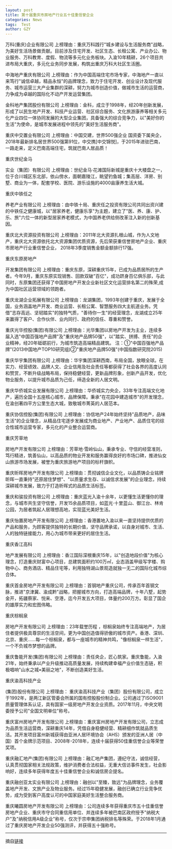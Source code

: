 ```yaml
---
layout: post
title: 第十届重庆市房地产行业五十佳重信誉企业
categories: News
tags:  Test
author: GZY
---
```


万科(重庆)企业有限公司 上榜理由：重庆万科践行"城乡建设与生活服务商"战略，为美好生活场景做贡献。目前涉及住宅开发、社区生态、长租公寓、产业办公、物业服务、万科教育、度假、物流等多元化业务板块。入渝10年精耕，26个项目共进布局大重庆，多元化业务同步发展，构筑出重庆万科大社区生活圈。

中海地产重庆有限公司 上榜理由：作为中国高端住宅市场专家，中海地产一直以来笃行"诚信卓越，精品永恒"的品牌理念，致力于住宅开发、创业设计及现代服务、城市运营三大产业集群的深耕，努力为城市创造价值，做城市生活的运营商，力争成为卓越的国际化不动产开发运营集团。

金科地产集团股份有限公司 上榜理由：金科，成立于1998年，经20年创新发展，形成了以民生地产开发、科技产业运营、社区综合服务、文化旅游康养等相关多元化产业四位一体协同发展的大型企业集团，具备强大的综合竞争力，以"美好你的生活"为使命，是城市发展进程中领先的"美好生活服务商"。

重庆中交置业有限公司 上榜理由：中国交建，世界500强企业 国资委下属央企，2018年最新排名居世界500强第91位，中交携[中交锦悦]，于2015年进驻巴南，一路走来，定义巴南高端住宅，筑就巴南人居品质！

重庆世纪金马

实业（集团）有限公司 上榜理由：世纪金马·花滩国际新城是重庆十大楼盘之一，位于合川城区东北部，依山傍水，面朝嘉陵江，眺望钓鱼城；集高层、洋房、别墅、商业为一体，配套学校、医院、游乐设施的4000亩康养生活大城。

重庆中铁任之

养老产业有限公司 上榜理由：由中铁十局、重庆任之投资有限公司共同出资兴建的中铁任之健康城，以"居家养老，健康乐享"为主题，建立了"医、养、康、护、乐、旅"六位一体的新型居家养老模式，为中国养老供给侧改革注入新的创新基因。

重庆北大资源投资有限公司 上榜理由：2011年北大资源扎根山城，作为人文地产，重庆北大资源依托北大资源集团优质资源，先后荣获重信誉房地产企业、重庆市房地产行业重信誉企业， 2018年3季度销售金额金额排行17强。

重庆东原房地产

开发集团有限公司 上榜理由：重庆东原，深耕重庆15年，已成为品质居所的生产者。今年9月，重庆东原实现销售、回款双破"百亿"，成功跻身百亿俱乐部，与此同时，东原集团还获得了中国房地产开发企业新社区文化运营排名第二的殊荣,成为中国社区运营领域的领跑者。

重庆龙湖企业拓展有限公司 上榜理由：龙湖集团，1993年创建于重庆，发展于全国，业务涵盖地产开发、商业运营、长租公寓、智慧服务四大主航道业务。凭借"志存高远、坚韧踏实"的独特气质，"善待你一生"的经营理念，龙湖成立25年来赢得了客户、合作伙伴、业内同行、政府的信任、尊重和赞誉。

重庆光华控股(集团)有限公司 上榜理由：光华集团以房地产开发为主业，连续多届入选"中国百强地产品牌"及"重庆地产品牌50强"，以"踏实、拼搏、责任"的企业精神，经20年砥砺前行，为城市筑造高端精品建筑。 注：①"中国百强地产品牌"(2013中国地产TOP10研究组)②"重庆地产品牌50强"(中国指数研究院2015)

重庆华宇集团有限公司 上榜理由：华宇集团深耕西南，布局全国，放眼全球。在实力、经营绩效、品牌人文、企业信用及社会责任等都获得了社会各界的高度认同和赞赏，不断升级战略布局，保持稳健经营，更新品牌形象，创新产品开发，优化物业服务，以提升城市品质为己任，缔造全新的人居文明。

重庆华侨城实业发展有限公司 上榜理由：华侨城实力央企，33年专注高端文化地产，遍历全国十五座核心城市，品牌保障。秉承"在花园中建造城市"的开发理念，在渝创著四平方公里生态大城，致敬城市菁英的人居范本。

重庆协信控股(集团)有限公司 上榜理由：协信地产24年始终坚持"品质地产，品味生活"的企业理念，从精品住宅逐步发展成为商业地产、产业地产、品质住宅的综合性城市运营专家，多元化的产业整合运营商。

重庆芳草地

房地产开发有限公司 上榜理由：芳草地·雪岭仙山，秉承专业、守信的经营准则，笃行精进，筑善仙山，以高品质的物业开发和服务赢得良好的市场口碑，推进仙女山旅游市场发展，被誉为重庆旅游地产项目的标杆旗帜。

重庆昕晖房地产开发有限公司 上榜理由：贯彻诚信企业文化，以品质铸企业铭牌 昕晖一直秉持"还原居住梦想"、"以质量求生存、以诚信求发展"的企业理念，持续深耕城市发展，致力于打造昕晖式的品质生活标签。

重庆和骏投资有限公司 上榜理由：重庆蓝光入渝十余年，以更懂生活更懂你的理念，与城市共生坚守信誉，开发15余品质项目，如蓝光·十里蓝山、御江台、林肯公园，为居者筑起人居理想高地，实现蓝光美好生活。

重庆怡置房地产开发有限公司 上榜理由：香港置地入渝以来一直坚持提供优质的产品和服务，为顾客提供独特的长期价值，坚守品牌承诺，以自身对城市、生活、人的独特链接能力，用心为城市带来更好的居住生活。

重庆香江高科

地产发展有限公司 上榜理由：香江国际深根重庆15年，以"创造地段价值"为核心理念，打造重庆财富中心项目，总建筑面积约100万㎡，业态涵盖甲级写字楼、购物中心、商务酒店、精品住宅等，利用独特湖山景观造就独一无二的国际化城市综合体。

重庆首金房地产开发有限公司 上榜理由：首钢地产重庆公司，传承百年首钢文脉，推进"京津冀、渝成黔"战略，把握城市方向，打造高端品牌，十年八墅，起势金开，拓疆蔡家、悦来、空港，迄今开发五大项目，体量约200万方。彰显了国企的雄厚实力和宏图伟略。

重庆棕榈泉

房地产开发有限公司 上榜理由：23年载誉历程 ，棕榈泉始终专注高端地产，为居住者提供极具尊崇的生活空间，更为中国创造值得骄傲的城市资产。香港、深圳、北京、重庆......每一个棕榈泉，都与一座城市的精神共鸣，"像棕榈泉一样生活"，一个不负城市梦想的品牌。

重庆鲁能开发(集团)有限公司 上榜理由：责任央企，匠心筑家。重庆鲁能，入渝21年，始终秉承以产业升级推动高质量发展，持续构建幸福产业价值生态链，积极唱响"山水之城•美丽之地"，不断创造美好生活。

重庆渝高科技产业

(集团)股份有限公司 上榜理由： 重庆渝高科技产业（集团）股份有限公司，成立于1992年，是两江新区管委会所属的国有控股股份制企业。公司通过了ISO9001质量管理体系认证，具有国家一级房地产开发企业资质。2017年11月，中央文明委授予公司"全国文明单位"称号。

重庆富州房地产开发有限公司 上榜理由：重庆富州房地产开发有限公司，立志成为品质生活运营商，深耕重庆14年，凭借自身稳健经营、精耕细作筑就品质生活。其开发项目富州新城获得由亚洲人居环境协会（AHS）颁发的亚洲人居（中国）首个金牌示范项目、2008年-2018年，连续十届获得50佳重信誉企业等荣誉奖项。

重庆融汇地产(集团)有限公司 上榜理由：融汇地产集团，遵纪守法，诚信经营，认真贯彻国家相关法规政策，维护消费者合法权益，无重大信访事件发生，社会影响好，连续多年获得年度五十佳重信誉企业和诚信房企提名。

重庆融创亚太实业有限公司 上榜理由：融创以"至臻，致远"为品牌理念，业务覆盖地产开发、文旅产业及物业服务。经过15年稳健发展，融创已确立行业竞争优势，成为受到客户高度认可的中国家庭美好生活整合服务商。

重庆曦圆房地产开发有限公司 上榜理由：公司连续多年获得重庆市五十佳重信誉房地产企业、重庆市守合同重信用单位、并连续多年被巴南区政府授予"纳税大户"及"纳税信用A级企业"称号，仅次于宗申集团纳税排名等殊荣。于2018年1月通过了重庆房地产开发企业50强测评，并获得五十强称号。

*****

摘自[链接](http://cq.house.ifeng.com/column/news/cq50best)